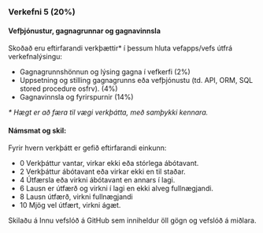 ### Verkefni 5 (20%)

#### Vefþjónustur, gagnagrunnar og gagnavinnsla 
Skoðað eru eftirfarandi verkþættir* í þessum hluta vefapps/vefs útfrá verkefnalýsingu:

- Gagnagrunnshönnun og lýsing gagna í vefkerfi (2%)
-	Uppsetning og stilling gagnagrunns eða vefþjónustu (td. API, ORM, SQL stored procedure osfrv). (4%)
-	Gagnavinnsla og fyrirspurnir (14%)
 
_* Hægt er að færa til vægi verkþátta, með samþykki kennara._

#### Námsmat og skil:

Fyrir hvern verkþátt er gefið eftirfarandi einkunn:
- 0	Verkþáttur vantar, virkar ekki eða stórlega ábótavant.
- 2	Verkþáttur ábótavant eða virkar ekki en til staðar.
- 4	Útfærsla eða virkni ábótavant en annars í lagi.
- 6	Lausn er útfærð og virkni í lagi en ekki alveg fullnægjandi.
- 8	Lausn útfærð, virkni fullnægjandi
- 10	Mjög vel útfært, virkni ágæt. 

Skilaðu á Innu vefslóð á GitHub sem inniheldur öll gögn og vefslóð á miðlara.

